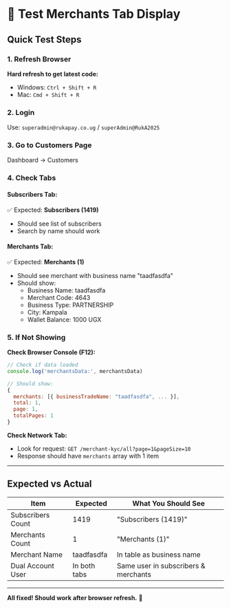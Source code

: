 # 🧪 Test Merchants Tab Display

## Quick Test Steps

### 1. Refresh Browser
**Hard refresh to get latest code:**
- Windows: `Ctrl + Shift + R`
- Mac: `Cmd + Shift + R`

### 2. Login
Use: `superadmin@rukapay.co.ug` / `superAdmin@RukA2025`

### 3. Go to Customers Page
Dashboard → Customers

### 4. Check Tabs

#### Subscribers Tab:
✅ Expected: **Subscribers (1419)**
- Should see list of subscribers
- Search by name should work

#### Merchants Tab:
✅ Expected: **Merchants (1)**
- Should see merchant with business name "taadfasdfa"
- Should show:
  - Business Name: taadfasdfa
  - Merchant Code: 4643
  - Business Type: PARTNERSHIP
  - City: Kampala
  - Wallet Balance: 1000 UGX

### 5. If Not Showing

**Check Browser Console (F12):**
```javascript
// Check if data loaded
console.log('merchantsData:', merchantsData)

// Should show:
{
  merchants: [{ businessTradeName: "taadfasdfa", ... }],
  total: 1,
  page: 1,
  totalPages: 1
}
```

**Check Network Tab:**
- Look for request: `GET /merchant-kyc/all?page=1&pageSize=10`
- Response should have `merchants` array with 1 item

---

## Expected vs Actual

| Item | Expected | What You Should See |
|------|----------|-------------------|
| Subscribers Count | 1419 | "Subscribers (1419)" |
| Merchants Count | 1 | "Merchants (1)" |
| Merchant Name | taadfasdfa | In table as business name |
| Dual Account User | In both tabs | Same user in subscribers & merchants |

---

**All fixed! Should work after browser refresh.** 🎉
